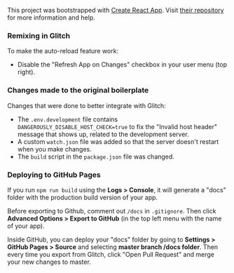 This project was bootstrapped with [Create React App](https://github.com/facebookincubator/create-react-app). Visit [their repository](https://github.com/facebookincubator/create-react-app) for more information and help.

### Remixing in Glitch

To make the auto-reload feature work:

* Disable the "Refresh App on Changes" checkbox in your user menu (top right).

### Changes made to the original boilerplate

Changes that were done to better integrate with Glitch:

* The `.env.development` file contains `DANGEROUSLY_DISABLE_HOST_CHECK=true` to fix the "Invalid host header" message that shows up, related to the development server.
* A custom `watch.json` file was added so that the server doesn't restart when you make changes.
* The `build` script in the `package.json` file was changed.

### Deploying to GitHub Pages

If you run `npm run build` using the **Logs > Console**, it will generate a "docs" folder with the production build version of your app. 

Before exporting to Github, comment out `/docs` in `.gitignore`.
Then click **Advanced Options > Export to GitHub** (in the top left menu with the name of your app).


 
Inside GitHub, you can deploy your "docs" folder by going to **Settings > GitHub Pages > Source** and selecting **master branch /docs folder**. Then every time you export from Glitch, click "Open Pull Request" and merge your new changes to master.